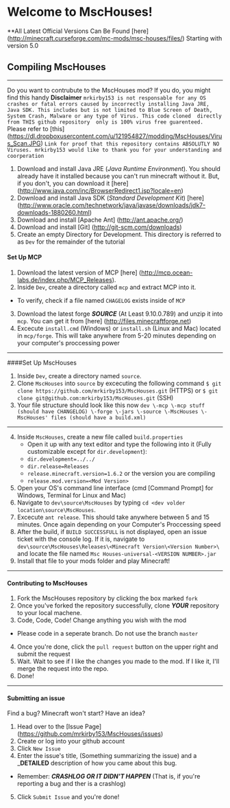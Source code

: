 # Welcome to MscHouses!

**All Latest Official Versions Can Be Found [here] (http://minecraft.curseforge.com/mc-mods/msc-houses/files/) Starting with version 5.0

## Compiling MscHouses
***
Do you want to contrubute to the MscHouses mod? If you do, you might find this handy
**Disclaimer**
`mrkirby153 is not responsable for any OS crashes or fatal errors caused by incorrectly installing Java JRE, Java SDK.
This includes but is not limited to Blue Screen of Death, System Crash, Malware or any type of Virus. This code cloned 
directly from THIS github repository  only is 100% virus free guarenteed.` Please refer to [this] (https://dl.dropboxusercontent.com/u/121954827/modding/MscHouses/Virus_Scan.JPG) `Link for proof that this repository contains ABSOLUTLY NO Viruses.
 mrkirby153 would like to thank you for your understanding
 and coorperation`
1. Download and install Java JRE (*Java Runtime Environment*). You should already have it installed because you can't run minecraft without it. But, if you don't, you can download it [here] (http://www.java.com/inc/BrowserRedirect1.jsp?locale=en)
2. Download and install Java SDK (*Standard Development Kit*) [here] (http://www.oracle.com/technetwork/java/javase/downloads/jdk7-downloads-1880260.html)
3. Download and install [Apache Ant] (http://ant.apache.org/)
4. Download and install [Git] (http://git-scm.com/downloads)
5. Create an empty Directory for Development. This directory is referred to as `Dev` for the remainder of the tutorial

#### Set Up MCP
1. Download the latest version of MCP [here] (http://mcp.ocean-labs.de/index.php/MCP_Releases).
2. Inside `Dev`, create a directory called `mcp` and extract MCP into it.
 * To verify, check if a file named `CHAGELOG` exists inside of `MCP`
3. Download the latest forge ___SOURCE___ (At Least 9.10.0.789) and unzip it into `mcp`. You can get it from [here] (http://files.minecraftforge.net)
4. Excecute `install.cmd` (Windows) or `install.sh` (Linux and Mac) located in `mcp/forge`. This will take anywhere from 5-20 minutes depending on your computer's proccessing power

***

####Set Up MscHouses
1. Inside `Dev`, create a directory named `source`.
2. Clone `MscHouses` into `source` by excecuting the following command `$ git clone https://github.com/mrkirby153/MscHouses.git` (HTTPS) or `$ git clone git@github.com:mrkirby153/MscHouses.git` (SSH)
3. Your file structure should look like this now
    `dev
        \-mcp
            \-mcp stuff (should have CHANGELOG)
            \-forge
            \-jars
        \-source
            \-MscHouses
                \-MscHouses' files (should have a build.xml)`

***

4. Inside `MscHouses`, create a new file called `build.properties`
    * Open it up with any text editor and type the following into it (Fully customizable except for `dir.development`):
    * `dir.development=../../`
    * `dir.release=Releases`
    * `release.minecraft.version=1.6.2` or the version you are compiling
    * `release.mod.version=<Mod Version>`
5. Open your OS's command line interface (cmd [Command Prompt] for Windows, Terminal for Linux and Mac)
6. Navigate to `dev\source\MscHouses` by typing `cd <dev volder location\source\MscHouses`.
7. Excecute `ant release`. This should take anywhere between 5 and 15 minutes. Once again depending on your Computer's Proccessing speed
8. After the build, if `BUILD SUCCESSFULL` is not displayed, open an issue ticket with the console log. If it is, navigate to `dev\source\MscHouses\Releases\<Minecraft Version\<Version Number>\` and locate the file named `Msc Houses-universal-<VERSION NUMBER>.jar`
9. Install that file to your mods folder and play Minecraft!

***

#### Contributing to MscHouses
1. Fork the MscHouses repository by clicking the box marked `fork`
2. Once you've forked the repository successfully, clone ___YOUR___ repository to your local machene.
3. Code, Code, Code! Change anything you wish with the mod
 * Please code in a seperate branch. Do not use the branch `master`
4. Once you're done, click the `pull request` button on the upper right and submit the request
5. Wait. Wait to see if I like the changes you made to the mod. If I like it, I'll merge the request into the repo.
6. Done!

***

#### Submitting an issue
Find a bug? Minecraft won't start? Have an idea?
1. Head over to the [Issue Page] (https://github.com/mrkirby153/MscHouses/issues)
2. Create or log into your github account
3. Click `New Issue`
4. Enter the issue's title, (Something summarizing the issue) and a ___DETAILED__ description of how you came about this bug.
 * Remember: ___CRASHLOG OR IT DIDN'T HAPPEN___ (That is, if you're reporting a bug and ther is a crashlog)
5. Click `Submit Issue` and you're done!
